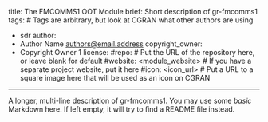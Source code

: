 title: The FMCOMMS1 OOT Module
brief: Short description of gr-fmcomms1
tags: # Tags are arbitrary, but look at CGRAN what other authors are using
  - sdr
author:
  - Author Name <authors@email.address>
copyright_owner:
  - Copyright Owner 1
license:
#repo: # Put the URL of the repository here, or leave blank for default
#website: <module_website> # If you have a separate project website, put it here
#icon: <icon_url> # Put a URL to a square image here that will be used as an icon on CGRAN
---
A longer, multi-line description of gr-fmcomms1.
You may use some *basic* Markdown here.
If left empty, it will try to find a README file instead.
